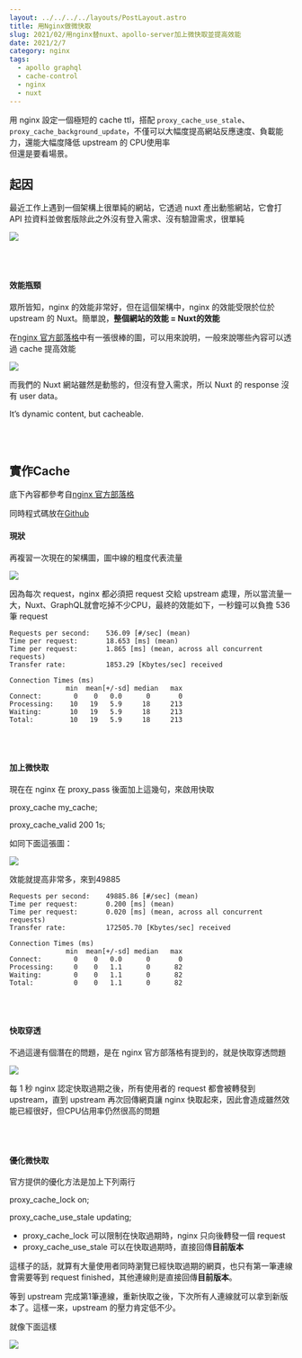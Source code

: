 ```yaml
---
layout: ../../../../layouts/PostLayout.astro
title: 用Nginx做微快取
slug: 2021/02/用nginx替nuxt、apollo-server加上微快取並提高效能
date: 2021/2/7
category: nginx
tags: 
  - apollo graphql
  - cache-control
  - nginx
  - nuxt
---
```


  
用 nginx 設定一個極短的 cache ttl，搭配 `proxy_cache_use_stale`、`proxy_cache_background_update`，不僅可以大幅度提高網站反應速度、負載能力，還能大幅度降低 upstream 的 CPU使用率<br>
但還是要看場景。







  
## 起因



  
最近工作上遇到一個架構上很單純的網站，它透過 nuxt 產出動態網站，它會打 API 拉資料並做套版除此之外沒有登入需求、沒有驗證需求，很單純



![](/wp-content/uploads/2021/08/1-1024x206.png)



<br><br>



  
#### **效能瓶頸**



  
眾所皆知，nginx 的效能非常好，但在這個架構中，nginx 的效能受限於位於 upstream 的 Nuxt。簡單說，**整個網站的效能 = Nuxt的效能**



  
在[nginx 官方部落格](https://www.nginx.com/blog/benefits-of-microcaching-nginx/)中有一張很棒的圖，可以用來說明，一般來說哪些內容可以透過 cache 提高效能



![](/wp-content/uploads/2015/12/cacheability-range-static-dynamic-personalized.png)



  
而我們的 Nuxt 網站雖然是動態的，但沒有登入需求，所以 Nuxt 的 response 沒有 user data。



  
>   
It’s dynamic content, but cacheable.



<br><br>



  
## **實作Cache**



  
底下內容都參考自[nginx 官方部落格](https://www.nginx.com/blog/benefits-of-microcaching-nginx/)



  
同時程式碼放在[Github](https://github.com/artyomliou/benchmarking-nginx-stale-cache-nuxt-gql)



  
#### 現狀



  
再複習一次現在的架構圖，圖中線的粗度代表流量




![](/wp-content/uploads/2021/08/1-1024x206.png)




  
因為每次 request，nginx 都必須把 request 交給 upstream 處理，所以當流量一大，Nuxt、GraphQL就會吃掉不少CPU，最終的效能如下，一秒鐘可以負擔 536 筆 request



  
```
Requests per second:    536.09 [#/sec] (mean)
Time per request:       18.653 [ms] (mean)
Time per request:       1.865 [ms] (mean, across all concurrent requests)
Transfer rate:          1853.29 [Kbytes/sec] received

Connection Times (ms)
              min  mean[+/-sd] median   max
Connect:        0    0   0.0      0       0
Processing:    10   19   5.9     18     213
Waiting:       10   19   5.9     18     213
Total:         10   19   5.9     18     213
```



<br><br>



  
#### **加上微快取**



  
現在在 nginx 在 proxy_pass 後面加上這幾句，來啟用快取


  
proxy_cache my_cache;<br>

proxy_cache_valid 200 1s;



  
如同下面這張圖：




![](/wp-content/uploads/2021/08/2-1024x206.png)




  
效能就提高非常多，來到49885





  
```
Requests per second:    49885.86 [#/sec] (mean)
Time per request:       0.200 [ms] (mean)
Time per request:       0.020 [ms] (mean, across all concurrent requests)
Transfer rate:          172505.70 [Kbytes/sec] received

Connection Times (ms)
              min  mean[+/-sd] median   max
Connect:        0    0   0.0      0       0
Processing:     0    0   1.1      0      82
Waiting:        0    0   1.1      0      82
Total:          0    0   1.1      0      82
```





<br><br>



  
#### **快取穿透**



  
不過這邊有個潛在的問題，是在 nginx 官方部落格有提到的，就是快取穿透問題




![](/wp-content/uploads/2021/08/official_ref_1-1.png)




  
每 1 秒 nginx 認定快取過期之後，所有使用者的 request 都會被轉發到 upstream，直到 upstream 再次回傳網頁讓 nginx 快取起來，因此會造成雖然效能已經很好，但CPU佔用率仍然很高的問題



<br><br>



  
#### **優化微快取**



  
官方提供的優化方法是加上下列兩行


  
proxy_cache_lock on;<br>

proxy_cache_use_stale updating;



  
- proxy_cache_lock 可以限制在快取過期時，nginx 只向後轉發一個 request  
- proxy_cache_use_stale 可以在快取過期時，直接回傳**目前版本**



  
這樣子的話，就算有大量使用者同時瀏覽已經快取過期的網頁，也只有第一筆連線會需要等到 request finished，其他連線則是直接回傳****目前版本****。



  
等到 upstream 完成第1筆連線，重新快取之後，下次所有人連線就可以拿到新版本了。這樣一來，upstream 的壓力肯定低不少。



  
就像下面這樣




![](/wp-content/uploads/2021/08/3.png)

